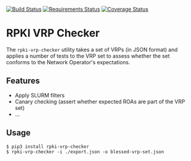 [![Build Status](https://travis-ci.org/job/rpki-vrp-checker.svg?branch=master)](https://travis-ci.org/job/rpki-vrp-checker)
[![Requirements Status](https://requires.io/github/job/rpki-vrp-checker/requirements.svg?branch=master)](https://requires.io/github/job/rpki-vrp-checker/requirements/?branch=master)
[![Coverage Status](https://coveralls.io/repos/github/job/rpki-vrp-checker/badge.svg?branch=master)](https://coveralls.io/github/job/rpki-vrp-checker?branch=master)

RPKI VRP Checker
================

The `rpki-vrp-checker` utility takes a set of VRPs (in JSON format)
and applies a number of tests to the VRP set to assess whether
the set conforms to the Network Operator's expectations.

Features
--------

* Apply SLURM filters
* Canary checking (assert whether expected ROAs are part of the VRP set)
* ...

Usage
-----

```
$ pip3 install rpki-vrp-checker
$ rpki-vrp-checker -i ./export.json -o blessed-vrp-set.json
```
